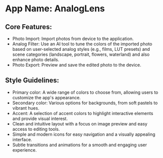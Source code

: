 # **App Name**: AnalogLens

## Core Features:

- Photo Import: Import photos from device to the application.
- Analog Filter: Use an AI tool to tune the colors of the imported photo based on user-selected analog styles (e.g., films, LUT presets) and scene categories (landscape, portrait, flowers, waterland) and also enhance photo details.
- Photo Export: Preview and save the edited photo to the device.

## Style Guidelines:

- Primary color: A wide range of colors to choose from, allowing users to customize the app's appearance.
- Secondary color: Various options for backgrounds, from soft pastels to vibrant hues.
- Accent: A selection of accent colors to highlight interactive elements and provide visual interest.
- Clean and intuitive layout with a focus on image preview and easy access to editing tools.
- Simple and modern icons for easy navigation and a visually appealing interface.
- Subtle transitions and animations for a smooth and engaging user experience.
